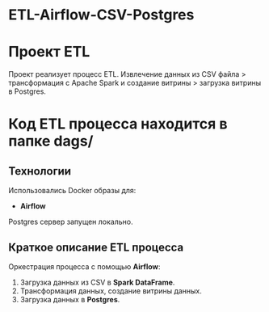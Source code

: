 # ETL-Airflow-CSV-Postgres

# Проект ETL

Проект реализует процесс ETL. Извлечение данных из CSV файла > трансформация с Apache Spark и создание витрины >  загрузка витрины в Postgres.

# Код ETL процесса находится в папке **dags/**
   
## Технологии

Использовались Docker образы для:
- **Airflow**

Postgres сервер запущен локально.

## Краткое описание ETL процесса

Оркестрация процесса с помощью **Airflow**:
1. Загрузка данных из CSV в **Spark DataFrame**.
2. Трансформация данных, создание витрины данных.
3. Загрузка данных в **Postgres**.
